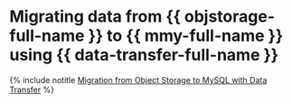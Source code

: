 # Migrating data from {{ objstorage-full-name }} to {{ mmy-full-name }} using {{ data-transfer-full-name }}

{% include notitle [Migration from Object Storage to MySQL with Data Transfer](../../_tutorials/dataplatform/objs-mmy-migration.md) %}
